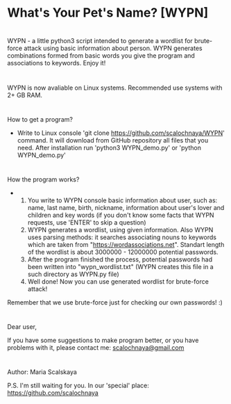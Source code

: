 # What's Your Pet's Name? [WYPN]
#
WYPN - a little python3 script intended to generate a wordlist for brute-force attack using basic
information about person. WYPN generates combinations formed from basic words you give the program 
and associations to keywords.
Enjoy it!
#
WYPN is now avaliable on Linux systems. Recommended use systems with 2+ GB RAM.
# 
How to get a program?
 - Write to Linux console 'git clone https://github.com/scalochnaya/WYPN' command. It will 
   download from GitHub repository all files that you need. 
   After installation run 'python3 WYPN_demo.py' or 'python WYPN_demo.py' 
#
How the program works?
 - 1. You write to WYPN console basic information about user, such as: name, last name, birth, nickname, information about user's lover and children and key words (if you don't know some facts that WYPN requests, use 'ENTER' to skip a question)
   2. WYPN generates a wordlist, using given information. Also WYPN uses parsing methods: it searches associating nouns to keywords which are taken from "https://wordassociations.net". Standart length of the wordlist is about 3000000 - 12000000 potential passwords.
   3. After the program finished the process, potential passwords had been written into "wypn_wordlist.txt" (WYPN creates this file in a such directory as WYPN.py file)
   4. Well done! Now you can use generated wordlist for brute-force attack!

Remember that we use brute-force just for checking our own passwords! :)
#
Dear user,

 If you have some suggestions to make program better, or you have problems with it, please contact me: scalochnaya@gmail.com
#
Author: Maria Scalskaya

P.S. I'm still waiting for you. In our 'special' place: https://github.com/scalochnaya
